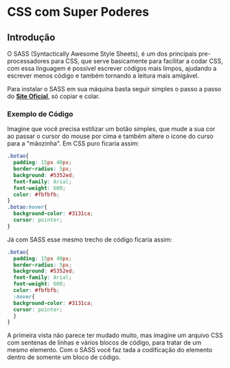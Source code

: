 # **CSS com Super Poderes**

## **Introdução**
O SASS (Syntactically Awesome Style Sheets), é um dos principais pre-processadores para CSS, que serve basicamente para facilitar a codar CSS, com essa linguagem é possível escrever códigos mais limpos, ajudando a escrever menos código e também tornando a leitura mais amigável.

Para instalar o SASS em sua máquina basta seguir simples o passo a passo do [**Site Oficial**](https://sass-lang.com/install), só copiar e colar.

### **Exemplo de Código**

Imagine que você precisa estilizar um botão simples, que mude a sua cor ao passar o cursor do mouse por cima e também altere o icone do curso para a "mãozinha". Em CSS puro ficaria assim:

```css
.botao{
  padding: 15px 40px;
  border-radius: 5px;
  background: #5352ed;
  font-family: Arial;
  font-weight: 600;
  color: #fbfbfb;
}
.botao:hover{
  background-color: #3131ca;
  cursor: pointer;
}
```

Já com SASS esse mesmo trecho de código ficaria assim:

```css
.botao{
  padding: 15px 40px;
  border-radius: 5px;
  background: #5352ed;
  font-family: Arial;
  font-weight: 600;
  color: #fbfbfb;
  :hover{
  background-color: #3131ca;
  cursor: pointer;
  }
}
```

A primeira vista não parece ter mudado muito, mas imagine um arquivo CSS com sentenas de linhas e vários blocos de código, para tratar de um mesmo elemento. Com o SASS você faz tada a codificação do elemento dentro de somente um bloco de código.
